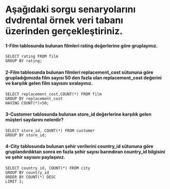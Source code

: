# Aşağıdaki sorgu senaryolarını dvdrental örnek veri tabanı üzerinden gerçekleştiriniz.

#### 1-Film tablosunda bulunan filmleri rating değerlerine göre gruplayınız.
```
SELECT rating FROM film
GROUP BY rating;
```
#### 2-Film tablosunda bulunan filmleri replacement_cost sütununa göre grupladığımızda film sayısı 50 den fazla olan replacement_cost değerini ve karşılık gelen film sayısını sıralayınız.
```
SELECT replacement_cost,COUNT(*) FROM film
GROUP BY replacement_cost
HAVING COUNT(*)>50;
```
#### 3-Customer tablosunda bulunan store_id değerlerine karşılık gelen müşteri sayılarını nelerdir? 
```
SELECT store_id, COUNT(*) FROM customer 
GROUP BY store_id;
```
#### 4-City tablosunda bulunan şehir verilerini country_id sütununa göre gruplandırdıktan sonra en fazla şehir sayısı barındıran country_id bilgisini ve şehir sayısını paylaşınız.
```
SELECT country_id, COUNT(*) FROM city
GROUP BY country_id
ORDER BY COUNT(*) DESC
LIMIT 1;
```

